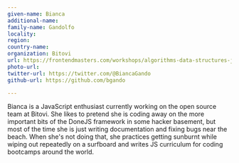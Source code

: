 ```yaml
---
given-name: Bianca	
additional-name: 
family-name: Gandolfo
locality: 
region: 
country-name: 
organization: Bitovi
url: https://frontendmasters.com/workshops/algorithms-data-structures-js/
photo-url: 
twitter-url: https://twitter.com/@BiancaGando 
github-url: https://github.com/bgando

---
```

Bianca is a JavaScript enthusiast currently working on the open source team at Bitovi. She likes to pretend she is coding away on the more important bits of the DoneJS framework in some hacker basement, but most of the time she is just writing documentation and fixing bugs near the beach. When she's not doing that, she practices getting sunburnt while wiping out repeatedly on a surfboard and writes JS curriculum for coding bootcamps around the world.
